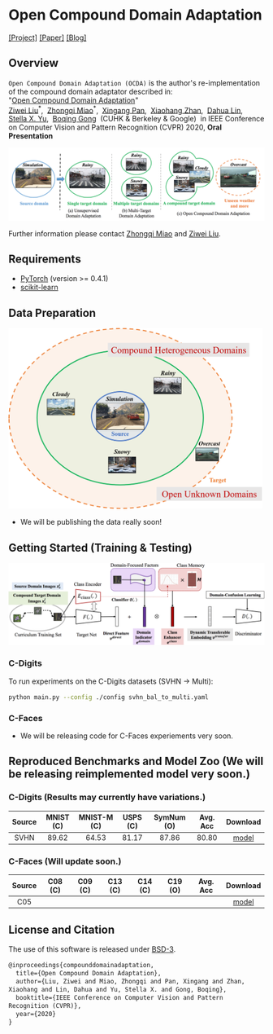 # Open Compound Domain Adaptation

[[Project]](https://liuziwei7.github.io/projects/CompoundDomain.html) [[Paper]](https://arxiv.org/abs/1909.03403) [[Blog]](https://bair.berkeley.edu/blog/2020/06/14/ocda/)

## Overview
`Open Compound Domain Adaptation (OCDA)` is the author's re-implementation of the compound domain adaptator described in:  
"[Open Compound Domain Adaptation](https://arxiv.org/abs/1909.03403)"   
[Ziwei Liu](https://liuziwei7.github.io/)<sup>\*</sup>,&nbsp; [Zhongqi Miao](https://github.com/zhmiao)<sup>\*</sup>,&nbsp; [Xingang Pan](https://xingangpan.github.io/),&nbsp; [Xiaohang Zhan](https://xiaohangzhan.github.io/),&nbsp; [Dahua Lin](http://dahua.me/),&nbsp; [Stella X. Yu](https://www1.icsi.berkeley.edu/~stellayu/),&nbsp; [Boqing Gong](http://boqinggong.info/)&nbsp; (CUHK & Berkeley & Google)&nbsp; 
in IEEE Conference on Computer Vision and Pattern Recognition (CVPR) 2020, **Oral Presentation**

<img src='./assets/intro.png' width=900>

Further information please contact [Zhongqi Miao](mailto:zhongqi.miao@berkeley.edu) and [Ziwei Liu](https://liuziwei7.github.io/).

## Requirements
* [PyTorch](https://pytorch.org/) (version >= 0.4.1)
* [scikit-learn](https://scikit-learn.org/stable/)

## Data Preparation

<img src='./assets/dataset.png' width=500>

* We will be publishing the data really soon!

## Getting Started (Training & Testing)

<img src='./assets/pipeline.png' width=900>

### C-Digits

To run experiments on the C-Digits datasets (SVHN -> Multi):
```bash
python main.py --config ./config svhn_bal_to_multi.yaml
```

### C-Faces

* We will be releasing code for C-Faces experiements very soon.

## Reproduced Benchmarks and Model Zoo (We will be releasing reimplemented model very soon.)

### C-Digits (Results may currently have variations.)

|  Source  |    MNIST (C)   |  MNIST-M (C)  |   USPS (C)  |  SymNum (O)  |   Avg. Acc   |      Download      |
| :------: | :------------: | :-----------: | :---------: | :----------: | :----------: | :----------------: |
|   SVHN   |      89.62     |     64.53     |    81.17    |    87.86     |    80.80     |      [model]()     |

### C-Faces (Will update soon.)

|  Source  |    C08 (C)   |    C09 (C)  |    C13 (C)  |    C14 (C)  |    C19 (O)  |   Avg. Acc   |      Download      |
| :------: | :----------: | :---------: | :---------: | :---------: | :---------: | :----------: | :----------------: |
|   C05    |              |             |             |             |             |              |      [model]()     |

## License and Citation
The use of this software is released under [BSD-3](https://github.com/zhmiao/OpenCompoundDomainAdaptation-OCDA/blob/master/LICENSE).
```
@inproceedings{compounddomainadaptation,
  title={Open Compound Domain Adaptation},
  author={Liu, Ziwei and Miao, Zhongqi and Pan, Xingang and Zhan, Xiaohang and Lin, Dahua and Yu, Stella X. and Gong, Boqing},
  booktitle={IEEE Conference on Computer Vision and Pattern Recognition (CVPR)},
  year={2020}
}
```
